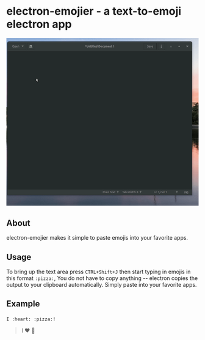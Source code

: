# electron-emojier - a text-to-emoji electron app
![Product demo](emojier.gif)

## About
electron-emojier makes it simple to paste emojis into your favorite apps.

## Usage
To bring up the text area press `CTRL+Shift+J` then start typing in emojis in this format `:pizza:`, You do not have to copy anything -- electron copies the output to your clipboard automatically. Simply paste into your favorite apps. 

## Example
`I :heart: :pizza:!`
> I ❤️ 🍕

